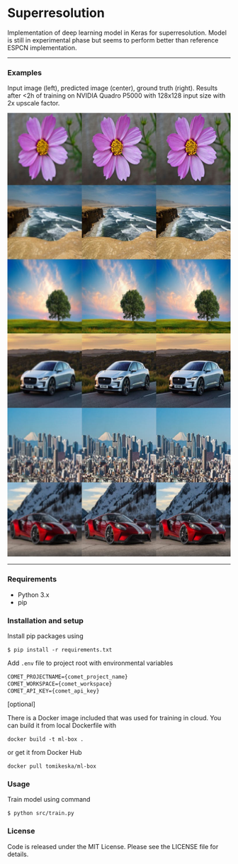 # Superresolution

Implementation of deep learning model in Keras for superresolution. Model is still in experimental phase but seems to perform better than reference ESPCN implementation.

---

### Examples

Input image (left), predicted image (center), ground truth (right). Results after <2h of training on NVIDIA Quadro P5000 with 128x128 input size with 2x upscale factor.

![](resources/preview.jpg)

---

### Requirements

- Python 3.x
- pip

### Installation and setup

Install pip packages using
```
$ pip install -r requirements.txt
```

Add `.env` file to project root with environmental variables
```
COMET_PROJECTNAME={comet_project_name}
COMET_WORKSPACE={comet_workspace}
COMET_API_KEY={comet_api_key}
```

[optional]

There is a Docker image included that was used for training in cloud. You can build it from local Dockerfile with
```
docker build -t ml-box .
```
or get it from Docker Hub
```
docker pull tomikeska/ml-box
```

### Usage

Train model using command
```
$ python src/train.py
```

### License

Code is released under the MIT License. Please see the LICENSE file for details.
